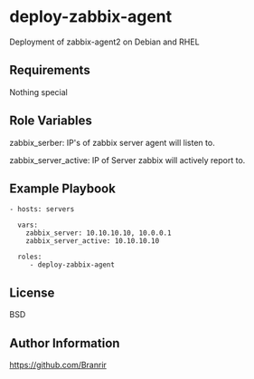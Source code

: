 deploy-zabbix-agent
=========

Deployment of zabbix-agent2 on Debian and RHEL

Requirements
------------

Nothing special

Role Variables
--------------

zabbix_serber: IP's of zabbix server agent will listen to.

zabbix_server_active: IP of Server zabbix will actively report to.


Example Playbook
----------------
    - hosts: servers
      
      vars:
        zabbix_server: 10.10.10.10, 10.0.0.1
        zabbix_server_active: 10.10.10.10

      roles:
         - deploy-zabbix-agent

License
-------

BSD

Author Information
------------------

https://github.com/Branrir